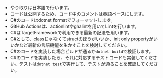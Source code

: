 - やり取りは日本語で行います。
- コードは公開するため、コード中のコメントは英語ベースにします。
- C#のコードはdotnet formatでフォーマットします。
- GitHub Actionsは、actionlintやghalintを用いてLintを行います。
- C#はTargetFrameworkで利用できる最新の記法を用います。
- C#として、classじゃなくてstructのほうがいいか、init only propertyがいいかなど最新の言語機能を生かすことを検討してください。
- C#のコードを実装した場合ビルドが通るか`dotnet build`で検証します。
- C#のコードを実装したら、それに対応するテストコードも実装してください。テストは`dotnet test`で実行して、テストが通ることを確認してください。
